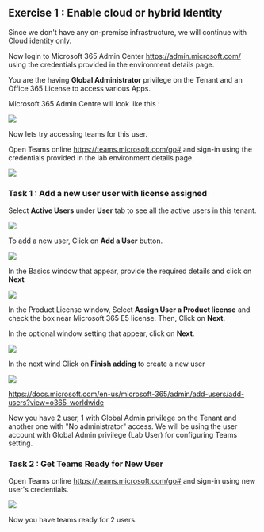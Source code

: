 ## Exercise 1 : Enable cloud or hybrid Identity 

Since we don't have any on-premise infrastructure, we will continue with Cloud identity only.

Now login to Microsoft 365 Admin Center https://admin.microsoft.com/ using the credentials provided in the environment details page. 

You are the having **Global Administrator** privilege on the Tenant and an Office 365 License to access various Apps.

Microsoft 365 Admin Centre will look like this :

<kbd>![](images/msac.jpg)</kbd>

Now lets try accessing teams for this user.

Open Teams online https://teams.microsoft.com/go# and sign-in using the credentials provided in the lab environment details page.

<kbd>![](images/teams.jpg)</kbd>

### Task 1 : Add a new user user with license assigned

Select **Active Users** under **User** tab to see all the active users in this tenant.

<kbd>![](images/activeusers.jpg)</kbd>

To add a new user, Click on **Add a User** button.

<kbd>![](images/adduser.jpg)</kbd>

In the Basics window that appear, provide the required details and click on **Next** 

<kbd>![](images/userbasic.jpg)</kbd>

In the Product License window, Select **Assign User a Product license** and check the box near Microsoft 365 E5 license. Then, Click on **Next**.

In the optional window setting that appear, click on **Next**.

<kbd>![](images/useroptional.jpg)</kbd>

In the next wind Click on **Finish adding** to create a new user 

<kbd>![](images/usercreate.jpg)</kbd>

https://docs.microsoft.com/en-us/microsoft-365/admin/add-users/add-users?view=o365-worldwide

Now you have 2 user, 1 with Global Admin privilege on the Tenant and another one with "No administrator" access.
We will be using the user account with Global Admin privilege (Lab User) for configuring Teams setting.

### Task 2 : Get Teams Ready for New User

Open Teams online https://teams.microsoft.com/go# and sign-in using new user's credentials.

<kbd>![](images/teams.jpg)</kbd>

Now you have teams ready for 2 users.
